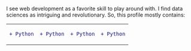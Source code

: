 I see web development as a favorite skill to play around with. I find data sciences as intriguing and revolutionary.
So, this profile mostly contains:
<table>
<tr>
<td>
  
```diff
+ Python
```
</td>
<td>
  
```diff
+ Python
```
</td>
 <td>
  
```diff
+ Python
```
</td>
 <td>
  
```diff
+ Python
```
</td>
</tr>
</table>

